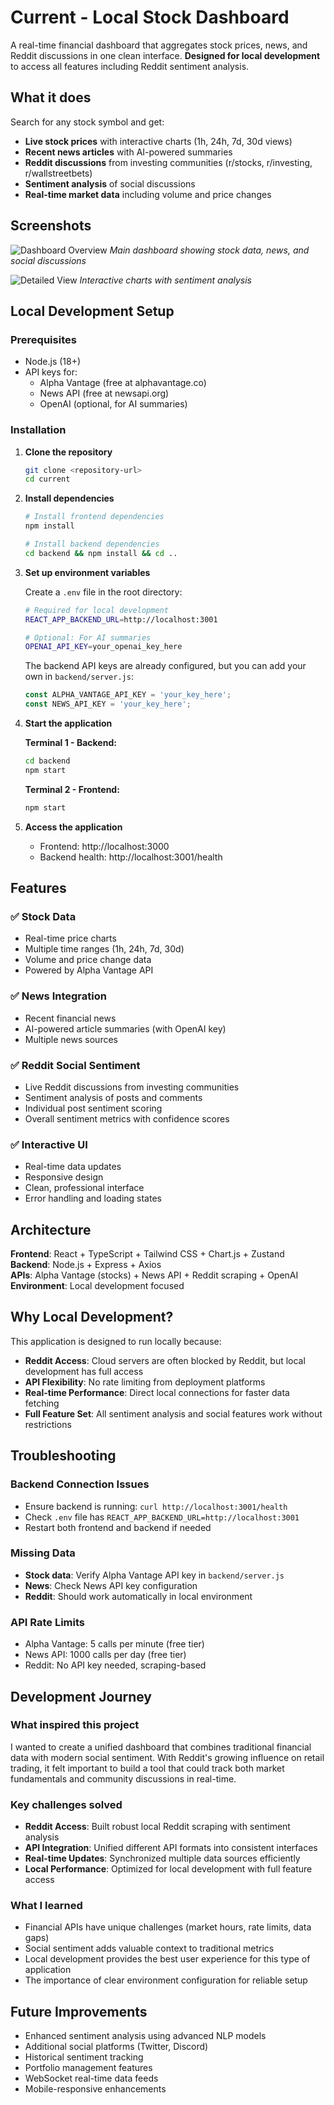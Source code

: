 # Current - Local Stock Dashboard

A real-time financial dashboard that aggregates stock prices, news, and Reddit discussions in one clean interface. **Designed for local development** to access all features including Reddit sentiment analysis.

## What it does

Search for any stock symbol and get:
- **Live stock prices** with interactive charts (1h, 24h, 7d, 30d views)
- **Recent news articles** with AI-powered summaries
- **Reddit discussions** from investing communities (r/stocks, r/investing, r/wallstreetbets)
- **Sentiment analysis** of social discussions
- **Real-time market data** including volume and price changes

## Screenshots

![Dashboard Overview](assets/Screenshot%202025-07-28%20at%2011.34.17%20PM.png)
*Main dashboard showing stock data, news, and social discussions*

![Detailed View](assets/Screenshot%202025-07-28%20at%2011.34.34%20PM.png)
*Interactive charts with sentiment analysis*

## Local Development Setup

### Prerequisites
- Node.js (18+)
- API keys for:
  - Alpha Vantage (free at alphavantage.co)
  - News API (free at newsapi.org)
  - OpenAI (optional, for AI summaries)

### Installation

1. **Clone the repository**
   ```bash
   git clone <repository-url>
   cd current
   ```

2. **Install dependencies**
   ```bash
   # Install frontend dependencies
   npm install
   
   # Install backend dependencies
   cd backend && npm install && cd ..
   ```

3. **Set up environment variables**
   
   Create a `.env` file in the root directory:
   ```bash
   # Required for local development
   REACT_APP_BACKEND_URL=http://localhost:3001
   
   # Optional: For AI summaries
   OPENAI_API_KEY=your_openai_key_here
   ```
   
   The backend API keys are already configured, but you can add your own in `backend/server.js`:
   ```javascript
   const ALPHA_VANTAGE_API_KEY = 'your_key_here';
   const NEWS_API_KEY = 'your_key_here';
   ```

4. **Start the application**
   
   **Terminal 1 - Backend:**
   ```bash
   cd backend
   npm start
   ```
   
   **Terminal 2 - Frontend:**
   ```bash
   npm start
   ```

5. **Access the application**
   - Frontend: http://localhost:3000
   - Backend health: http://localhost:3001/health

## Features

### ✅ Stock Data
- Real-time price charts
- Multiple time ranges (1h, 24h, 7d, 30d)
- Volume and price change data
- Powered by Alpha Vantage API

### ✅ News Integration  
- Recent financial news
- AI-powered article summaries (with OpenAI key)
- Multiple news sources

### ✅ Reddit Social Sentiment
- Live Reddit discussions from investing communities
- Sentiment analysis of posts and comments
- Individual post sentiment scoring
- Overall sentiment metrics with confidence scores

### ✅ Interactive UI
- Real-time data updates
- Responsive design
- Clean, professional interface
- Error handling and loading states

## Architecture

**Frontend**: React + TypeScript + Tailwind CSS + Chart.js + Zustand  
**Backend**: Node.js + Express + Axios  
**APIs**: Alpha Vantage (stocks) + News API + Reddit scraping + OpenAI  
**Environment**: Local development focused

## Why Local Development?

This application is designed to run locally because:
- **Reddit Access**: Cloud servers are often blocked by Reddit, but local development has full access
- **API Flexibility**: No rate limiting from deployment platforms
- **Real-time Performance**: Direct local connections for faster data fetching
- **Full Feature Set**: All sentiment analysis and social features work without restrictions

## Troubleshooting

### Backend Connection Issues
- Ensure backend is running: `curl http://localhost:3001/health`
- Check `.env` file has `REACT_APP_BACKEND_URL=http://localhost:3001`
- Restart both frontend and backend if needed

### Missing Data
- **Stock data**: Verify Alpha Vantage API key in `backend/server.js`
- **News**: Check News API key configuration
- **Reddit**: Should work automatically in local environment

### API Rate Limits
- Alpha Vantage: 5 calls per minute (free tier)
- News API: 1000 calls per day (free tier)
- Reddit: No API key needed, scraping-based

## Development Journey

### What inspired this project
I wanted to create a unified dashboard that combines traditional financial data with modern social sentiment. With Reddit's growing influence on retail trading, it felt important to build a tool that could track both market fundamentals and community discussions in real-time.

### Key challenges solved
- **Reddit Access**: Built robust local Reddit scraping with sentiment analysis
- **API Integration**: Unified different API formats into consistent interfaces  
- **Real-time Updates**: Synchronized multiple data sources efficiently
- **Local Performance**: Optimized for local development with full feature access

### What I learned
- Financial APIs have unique challenges (market hours, rate limits, data gaps)
- Social sentiment adds valuable context to traditional metrics
- Local development provides the best user experience for this type of application
- The importance of clear environment configuration for reliable setup

## Future Improvements

- Enhanced sentiment analysis using advanced NLP models
- Additional social platforms (Twitter, Discord)
- Historical sentiment tracking
- Portfolio management features
- WebSocket real-time data feeds
- Mobile-responsive enhancements
